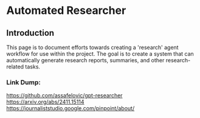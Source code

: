 # Automated Researcher

## Introduction

This page is to document efforts towards creating a 'research' agent workflow for use within the project. The goal is to create a system that can automatically generate research reports, summaries, and other research-related tasks.

### Link Dump:
https://github.com/assafelovic/gpt-researcher
https://arxiv.org/abs/2411.15114
https://journaliststudio.google.com/pinpoint/about/



